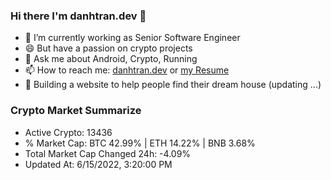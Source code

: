 ### Hi there I'm danhtran.dev 👋

- 🔭 I’m currently working as Senior Software Engineer
- 😄 But have a passion on crypto projects
- 💬 Ask me about Android, Crypto, Running 
- 📫 How to reach me: <a href="https://danhtran.dev" target="_blank">danhtran.dev</a> or <a href="Developer-Resume.pdf" target="_blank">my Resume</a>
- 🌱 Building a website to help people find their dream house (updating ...)

### Crypto Market Summarize
- Active Crypto: 13436
- % Market Cap: BTC 42.99% | ETH 14.22% | BNB 3.68%
- Total Market Cap Changed 24h: -4.09%
- Updated At: 6/15/2022, 3:20:00 PM
